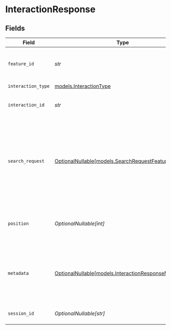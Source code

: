 # InteractionResponse


## Fields

| Field                                                                                                        | Type                                                                                                         | Required                                                                                                     | Description                                                                                                  | Example                                                                                                      |
| ------------------------------------------------------------------------------------------------------------ | ------------------------------------------------------------------------------------------------------------ | ------------------------------------------------------------------------------------------------------------ | ------------------------------------------------------------------------------------------------------------ | ------------------------------------------------------------------------------------------------------------ |
| `feature_id`                                                                                                 | *str*                                                                                                        | :heavy_check_mark:                                                                                           | ID of the item that was interacted with                                                                      | prod_123                                                                                                     |
| `interaction_type`                                                                                           | [models.InteractionType](../models/interactiontype.md)                                                       | :heavy_check_mark:                                                                                           | N/A                                                                                                          |                                                                                                              |
| `interaction_id`                                                                                             | *str*                                                                                                        | :heavy_check_mark:                                                                                           | Unique identifier for this interaction                                                                       | int_xyz789                                                                                                   |
| `search_request`                                                                                             | [OptionalNullable[models.SearchRequestFeaturesOutput]](../models/searchrequestfeaturesoutput.md)             | :heavy_minus_sign:                                                                                           | The search request that led to this interaction                                                              | {<br/>"collection_ids": [<br/>"products"<br/>],<br/>"queries": [<br/>{<br/>"value": "blue dress",<br/>"vector_name": "text_vector"<br/>}<br/>]<br/>} |
| `position`                                                                                                   | *OptionalNullable[int]*                                                                                      | :heavy_minus_sign:                                                                                           | Position in search results where interaction occurred                                                        | 3                                                                                                            |
| `metadata`                                                                                                   | [OptionalNullable[models.InteractionResponseMetadata]](../models/interactionresponsemetadata.md)             | :heavy_minus_sign:                                                                                           | Additional context about the interaction                                                                     | {<br/>"device": "mobile",<br/>"duration_ms": 5000,<br/>"interaction_reason": "not_relevant",<br/>"page": "search_results"<br/>} |
| `session_id`                                                                                                 | *OptionalNullable[str]*                                                                                      | :heavy_minus_sign:                                                                                           | Search session identifier                                                                                    | sess_abc123                                                                                                  |